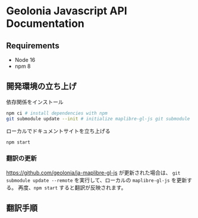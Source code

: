 # Geolonia Javascript API Documentation

## Requirements

* Node 16
* npm 8


## 開発環境の立ち上げ

依存関係をインストール

```bash
npm ci # install dependencies with npm
git submodule update --init # initialize maplibre-gl-js git submodule
```

ローカルでドキュメントサイトを立ち上げる
```bash
npm start
```

### 翻訳の更新

https://github.com/geolonia/ja-maplibre-gl-js が更新された場合は、 `git submodule update --remote` を実行して、ローカルの `maplibre-gl-js` を更新する。
再度、`npm start` すると翻訳が反映されます。

## 翻訳手順


<!-- ## 編集ファイルと対応ページ
### API
- URL: https://geolonia.github.io/ja-maplibre-gl-js-docs/api/
- ソースファイル:

### プラグイン
- URL: https://geolonia.github.io/ja-maplibre-gl-js-docs/api/
- ソースファイル: https://github.com/geolonia/ja-maplibre-gl-js-docs/blob/main/docs/data/plugins.json

### スタイル
- URL: https://geolonia.github.io/ja-maplibre-gl-js-docs/style-spec/
- ソースファイル: -->

